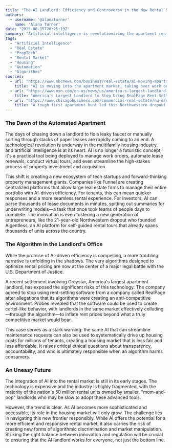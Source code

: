 ```yaml
---
title: "The AI Landlord: Efficiency and Controversy in the New Rental Market"
authors:
  - username: '@alanaturner'
    name: 'Alana Turner'
date: "2025-08-15T20:25:19Z"
summary: "Artificial intelligence is revolutionizing the apartment rental market, automating everything from lease renewals to property tours. While this brings unprecedented efficiency and innovation, a darker side is emerging, with AI-powered tools facing legal scrutiny for potentially illegal, cartel-like price-fixing that could be artificially inflating your rent."
tags:
  - "Artificial Intelligence"
  - "Real Estate"
  - "PropTech"
  - "Rental Market"
  - "Housing"
  - "Automation"
  - "Algorithms"
sources:
  - url: "https://www.nbcnews.com/business/real-estate/ai-moving-apartment-market-taking-work-orders-lease-renewals-showings-rcna225203"
    title: "AI is moving into the apartment market, taking over work orders, lease renewals, showings and more"
  - url: "https://www.msn.com/en-us/news/us/america-s-largest-landlord-to-stop-using-realpage-rent-setting-software-makes-deal-with-doj/ar-AA1Koua6"
    title: "America's Largest Landlord to Stop Using RealPage Rent-Setting Software, Makes Deal With DOJ"
  - url: "https://www.chicagobusiness.com/commercial-real-estate/nu-dropout-launches-ai-apartment-tour-startup-aigentless"
    title: "A tough first apartment hunt led this Northwestern dropout to launch an AI rental-tour platform"
---
```


### The Dawn of the Automated Apartment

The days of chasing down a landlord to fix a leaky faucet or manually sorting through stacks of paper leases are rapidly coming to an end. A technological revolution is underway in the multifamily housing industry, and artificial intelligence is at its heart. AI is no longer a futuristic concept; it's a practical tool being deployed to manage work orders, automate lease renewals, conduct virtual tours, and even streamline the high-stakes process of property investment and acquisition.

This shift is creating a new ecosystem of tech startups and forward-thinking property management giants. Companies like Funnel are creating centralized platforms that allow large real estate firms to manage their entire portfolio with AI-driven efficiency. For tenants, this can mean quicker responses and a more seamless rental experience. For investors, AI can parse thousands of lease documents in minutes, spitting out summaries for underwriting models—a task that once took teams of people days to complete. The innovation is even fostering a new generation of entrepreneurs, like the 21-year-old Northwestern dropout who founded Aigentless, an AI platform for self-guided rental tours that already spans thousands of units across the country.

### The Algorithm in the Landlord's Office

While the promise of AI-driven efficiency is compelling, a more troubling narrative is unfolding in the shadows. The very algorithms designed to optimize rental pricing are now at the center of a major legal battle with the U.S. Department of Justice. 

A recent settlement involving Greystar, America's largest apartment landlord, has exposed the significant risks of this technology. The company agreed to stop using rent-setting software from a company called RealPage after allegations that its algorithms were creating an anti-competitive environment. Probes revealed that the software could be used to create cartel-like behavior, with landlords in the same market effectively colluding—through the algorithm—to inflate rent prices beyond what a truly competitive market would bear.

This case serves as a stark warning: the same AI that can streamline maintenance requests can also be used to systematically drive up housing costs for millions of tenants, creating a housing market that is less fair and less affordable. It raises critical ethical questions about transparency, accountability, and who is ultimately responsible when an algorithm harms consumers.

### An Uneasy Future

The integration of AI into the rental market is still in its early stages. The technology is expensive and the industry is highly fragmented, with the majority of the nation's 50 million rental units owned by smaller, "mom-and-pop" landlords who may be slow to adopt these advanced tools. 

However, the trend is clear. As AI becomes more sophisticated and accessible, its role in the housing market will only grow. The challenge lies in navigating this new frontier responsibly. While AI offers the potential for a more efficient and responsive rental market, it also carries the risk of creating new forms of algorithmic discrimination and market manipulation. Striking the right balance between innovation and regulation will be crucial to ensuring that the AI landlord works for everyone, not just the bottom line.
